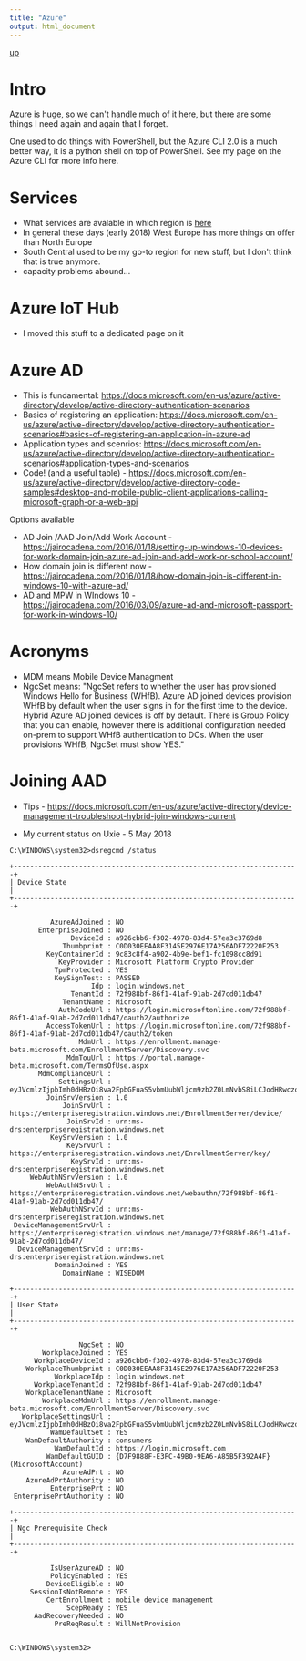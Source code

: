 ```yaml
---
title: "Azure"
output: html_document
---
```

[up](https://mikewise2718.github.io/markdowndocs/)

# Intro
Azure is huge, so we can't handle much of it here, but there are some things I need again and again that I forget.

One used to do things with PowerShell, but the Azure CLI 2.0 is a much better way, it is a python shell on top of PowerShell. See my page on the Azure CLI for more info here.

# Services
 - What services are avalable in which region is [here](https://azure.microsoft.com/en-us/global-infrastructure/services/)
 - In general these days (early 2018) West Europe has more things on offer than North Europe
 - South Central used to be my go-to region for new stuff, but I don't think that is true anymore.
 - capacity problems abound...

 # Azure IoT Hub
  - I moved this stuff to a dedicated page on it

# Azure AD
- This is fundamental: https://docs.microsoft.com/en-us/azure/active-directory/develop/active-directory-authentication-scenarios
- Basics of registering an application: https://docs.microsoft.com/en-us/azure/active-directory/develop/active-directory-authentication-scenarios#basics-of-registering-an-application-in-azure-ad 
- Application types and scenrios: https://docs.microsoft.com/en-us/azure/active-directory/develop/active-directory-authentication-scenarios#application-types-and-scenarios
- Code! (and a useful table) - https://docs.microsoft.com/en-us/azure/active-directory/develop/active-directory-code-samples#desktop-and-mobile-public-client-applications-calling-microsoft-graph-or-a-web-api 

Options available
- AD Join /AAD Join/Add Work Account - https://jairocadena.com/2016/01/18/setting-up-windows-10-devices-for-work-domain-join-azure-ad-join-and-add-work-or-school-account/
- How domain join is different now - https://jairocadena.com/2016/01/18/how-domain-join-is-different-in-windows-10-with-azure-ad/
- AD and MPW in WIndows 10 - https://jairocadena.com/2016/03/09/azure-ad-and-microsoft-passport-for-work-in-windows-10/ 


# Acronyms
- MDM means Mobile Device Managment
- NgcSet means: "NgcSet refers to whether the user has provisioned Windows Hello for Business (WHfB). Azure AD joined devices provision WHfB by default when the user signs in for the first time to the device. Hybrid Azure AD joined devices is off by default. There is Group Policy that you can enable, however there is additional configuration needed on-prem to support WHfB authentication to DCs. When the user provisions WHfB, NgcSet must show YES."

# Joining AAD
- Tips - https://docs.microsoft.com/en-us/azure/active-directory/device-management-troubleshoot-hybrid-join-windows-current

- My current status on Uxie - 5 May 2018
```
C:\WINDOWS\system32>dsregcmd /status

+----------------------------------------------------------------------+
| Device State                                                         |
+----------------------------------------------------------------------+

          AzureAdJoined : NO
       EnterpriseJoined : NO
               DeviceId : a926cbb6-f302-4978-83d4-57ea3c3769d8
             Thumbprint : C0D030EEAA8F3145E2976E17A256ADF72220F253
         KeyContainerId : 9c83c8f4-a902-4b9e-bef1-fc1098cc8d91
            KeyProvider : Microsoft Platform Crypto Provider
           TpmProtected : YES
           KeySignTest: : PASSED
                    Idp : login.windows.net
               TenantId : 72f988bf-86f1-41af-91ab-2d7cd011db47
             TenantName : Microsoft
            AuthCodeUrl : https://login.microsoftonline.com/72f988bf-86f1-41af-91ab-2d7cd011db47/oauth2/authorize
         AccessTokenUrl : https://login.microsoftonline.com/72f988bf-86f1-41af-91ab-2d7cd011db47/oauth2/token
                 MdmUrl : https://enrollment.manage-beta.microsoft.com/EnrollmentServer/Discovery.svc
              MdmTouUrl : https://portal.manage-beta.microsoft.com/TermsOfUse.aspx
       MdmComplianceUrl :
            SettingsUrl : eyJVcmlzIjpbImh0dHBzOi8va2FpbGFuaS5vbmUubWljcm9zb2Z0LmNvbS8iLCJodHRwczovL2thaWxhbmkxLm9uZS5taWNyb3NvZnQuY29tLyJdfQ==
         JoinSrvVersion : 1.0
             JoinSrvUrl : https://enterpriseregistration.windows.net/EnrollmentServer/device/
              JoinSrvId : urn:ms-drs:enterpriseregistration.windows.net
          KeySrvVersion : 1.0
              KeySrvUrl : https://enterpriseregistration.windows.net/EnrollmentServer/key/
               KeySrvId : urn:ms-drs:enterpriseregistration.windows.net
     WebAuthNSrvVersion : 1.0
         WebAuthNSrvUrl : https://enterpriseregistration.windows.net/webauthn/72f988bf-86f1-41af-91ab-2d7cd011db47/
          WebAuthNSrvId : urn:ms-drs:enterpriseregistration.windows.net
 DeviceManagementSrvUrl : https://enterpriseregistration.windows.net/manage/72f988bf-86f1-41af-91ab-2d7cd011db47/
  DeviceManagementSrvId : urn:ms-drs:enterpriseregistration.windows.net
           DomainJoined : YES
             DomainName : WISEDOM

+----------------------------------------------------------------------+
| User State                                                           |
+----------------------------------------------------------------------+

                 NgcSet : NO
        WorkplaceJoined : YES
      WorkplaceDeviceId : a926cbb6-f302-4978-83d4-57ea3c3769d8
    WorkplaceThumbprint : C0D030EEAA8F3145E2976E17A256ADF72220F253
           WorkplaceIdp : login.windows.net
      WorkplaceTenantId : 72f988bf-86f1-41af-91ab-2d7cd011db47
    WorkplaceTenantName : Microsoft
        WorkplaceMdmUrl : https://enrollment.manage-beta.microsoft.com/EnrollmentServer/Discovery.svc
   WorkplaceSettingsUrl : eyJVcmlzIjpbImh0dHBzOi8va2FpbGFuaS5vbmUubWljcm9zb2Z0LmNvbS8iLCJodHRwczovL2thaWxhbmkxLm9uZS5taWNyb3NvZnQuY29tLyJdfQ==
          WamDefaultSet : YES
    WamDefaultAuthority : consumers
           WamDefaultId : https://login.microsoft.com
         WamDefaultGUID : {D7F9888F-E3FC-49B0-9EA6-A85B5F392A4F} (MicrosoftAccount)
             AzureAdPrt : NO
    AzureAdPrtAuthority : NO
          EnterprisePrt : NO
 EnterprisePrtAuthority : NO

+----------------------------------------------------------------------+
| Ngc Prerequisite Check                                               |
+----------------------------------------------------------------------+

          IsUserAzureAD : NO
          PolicyEnabled : YES
         DeviceEligible : NO
     SessionIsNotRemote : YES
         CertEnrollment : mobile device management
              ScepReady : YES
      AadRecoveryNeeded : NO
           PreReqResult : WillNotProvision


C:\WINDOWS\system32>
```